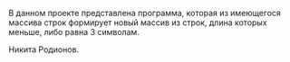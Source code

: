 В данном проекте представлена программа, которая из имеющегося массива строк
формирует новый массив из строк, длина которых меньше, либо равна 3 символам.

Никита Родионов.
